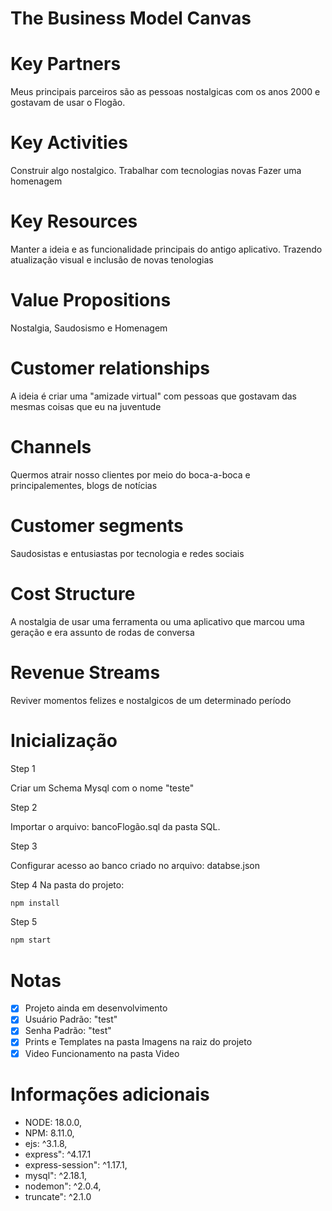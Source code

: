 # The Business Model Canvas

# Key Partners
Meus principais parceiros são as pessoas nostalgicas com os anos 2000 e gostavam de usar o Flogão.

# Key Activities
Construir algo nostalgico.
Trabalhar com tecnologias novas
Fazer uma homenagem

# Key Resources
Manter a ideia e as funcionalidade principais do antigo aplicativo. Trazendo atualização visual e inclusão de novas tenologias

# Value Propositions
Nostalgia, Saudosismo
e
Homenagem

# Customer relationships
A ideia é criar uma "amizade virtual" com pessoas que gostavam das mesmas coisas que eu na juventude

# Channels
Quermos atrair nosso clientes por meio do boca-a-boca e principalementes, blogs de notícias

# Customer segments
Saudosistas e entusiastas por tecnologia e redes sociais

# Cost Structure
A nostalgia de usar uma ferramenta ou uma aplicativo que marcou uma geração e era assunto de rodas de conversa

# Revenue Streams
Reviver momentos felizes e nostalgicos de um determinado período

# Inicialização

Step 1

Criar um Schema Mysql com o nome "teste"

Step 2

Importar o arquivo: bancoFlogão.sql da pasta SQL.

Step 3

Configurar acesso ao banco criado no arquivo: databse.json

Step 4
Na pasta do projeto:
```sh
npm install
```
Step 5
```sh
npm start
```



# Notas

- [x] Projeto ainda em desenvolvimento
- [x] Usuário Padrão: "test"
- [x] Senha Padrão: "test"
- [x] Prints e Templates na pasta Imagens na raiz do projeto
- [x] Video Funcionamento na pasta Video

# Informações adicionais

- NODE: 18.0.0,
- NPM: 8.11.0,
- ejs: ^3.1.8,
- express": ^4.17.1
- express-session": ^1.17.1,
- mysql": ^2.18.1,
- nodemon": ^2.0.4,
- truncate": ^2.1.0


